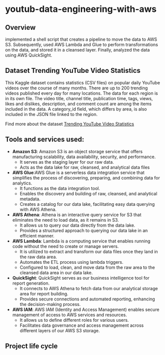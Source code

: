 # youtub-data-engineering-with-aws
## Overview
implemented a shell script that creates a pipeline to move the data to AWS S3. Subsequently, used AWS Lambda and Glue to perform transformations on the data, and stored it in a cleansed layer. Finally, analyzed the data using AWS QuickSight.  
## Dataset Trending YouTube Video Statistics
This Kaggle dataset contains statistics (CSV files) on popular daily YouTube videos over the course of many months. There are up to 200 trending videos published every day for many locations. The data for each region is in its own file. The video title, channel title, publication time, tags, views, likes and dislikes, description, and comment count are among the items included in the data. A category_id field, which differs by area, is also included in the JSON file linked to the region.

Find more about the dataset [Trending YouTube Video Statistics](https://www.kaggle.com/datasets/datasnaek/youtube-new)

 ## Tools and services used:
 - __Amazon S3__: Amazon S3 is an object storage service that offers manufacturing scalability, data availability, security, and performance.
   - It serves as the staging layer for our raw data.
   - Acts as the data lake for raw, cleansed, and analytical data files
 - __AWS Glue__:AWS Glue is a serverless data integration service that simplifies the process of discovering, preparing, and combining data for analytics.
   - It functions as the data integration tool.
   - Enables the discovery and building of raw, cleansed, and analytical metadata.
   - Creates a catalog for our data lake, facilitating easy data querying with AWS Athena.
-  __AWS Athena__: Athena is an interactive query service for S3 that eliminates the need to load data, as it remains in S3.
   - It allows us to query our data directly from the data lake.
   - Provides a structured approach to querying our data lake in an efficient manner.
-  __AWS Lambda__: Lambda is a computing service that enables running code without the need to create or manage servers.
   -  It is utilized to extract and transform our data files once they land in the raw data area.
   -  Automates the ETL process using lambda triggers.
   - Configured to load, clean, and move data from the raw area to the cleansed data area in our data lake.
- __QuickSight__:  QuickSight serves as our business intelligence tool for report generation.
  - It connects to AWS Athena to fetch data from our analytical storage area for report building.
  - Provides secure connections and automated reporting, enhancing the decision-making process.
- __AWS IAM__: AWS IAM (Identity and Access Management) enables secure management of access to AWS services and resources.
  - It allows us to define different roles for various users.
  - Facilitates data governance and access management across different layers of our AWS S3 storage.
## Project life cycle


